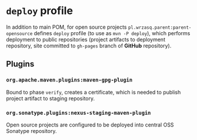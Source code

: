 <!---
# This file is part of the pl.wrzasq.parent.
#
# @license http://mit-license.org/ The MIT license
# @copyright 2015 - 2017, 2019, 2021 © by Rafał Wrzeszcz - Wrzasq.pl.
-->

# `deploy` profile

In addition to main POM, for open source projects `pl.wrzasq.parent:parent-opensource` defines `deploy` profile (to use
as `mvn -P deploy`), which performs deployment to public repositories (project artifacts to deployment repository, site
committed to `gh-pages` branch of **GitHub** repository).

## Plugins

### `org.apache.maven.plugins:maven-gpg-plugin`

Bound to phase `verify`, creates a certificate, which is needed to publish project artifact to staging repository.

### `org.sonatype.plugins:nexus-staging-maven-plugin`

Open source projects are configured to be deployed into central OSS Sonatype repository.
